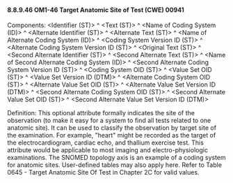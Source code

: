 #### 8.8.9.46 OM1-46 Target Anatomic Site of Test (CWE) 00941

Components: &lt;Identifier (ST)> ^ &lt;Text (ST)> ^ &lt;Name of Coding System (ID)> ^ &lt;Alternate Identifier (ST)> ^ &lt;Alternate Text (ST)> ^ &lt;Name of Alternate Coding System (ID)> ^ &lt;Coding System Version ID (ST)> ^ &lt;Alternate Coding System Version ID (ST)> ^ &lt;Original Text (ST)> ^ &lt;Second Alternate Identifier (ST)> ^ &lt;Second Alternate Text (ST)> ^ &lt;Name of Second Alternate Coding System (ID)> ^ &lt;Second Alternate Coding System Version ID (ST)> ^ &lt;Coding System OID (ST)> ^ &lt;Value Set OID (ST)> ^ &lt;Value Set Version ID (DTM)> ^ &lt;Alternate Coding System OID (ST)> ^ &lt;Alternate Value Set OID (ST)> ^ &lt;Alternate Value Set Version ID (DTM)> ^ &lt;Second Alternate Coding System OID (ST)> ^ &lt;Second Alternate Value Set OID (ST)> ^ &lt;Second Alternate Value Set Version ID (DTM)>

Definition: This optional attribute formally indicates the site of the observation (to make it easy for a system to find all tests related to one anatomic site). It can be used to classify the observation by target site of the examination. For example, "heart" might be recorded as the target of the electrocardiogram, cardiac echo, and thallium exercise test. This attribute would be applicable to most imaging and electro-physiologic examinations. The SNOMED topology axis is an example of a coding system for anatomic sites. User-defined tables may also apply here. Refer to Table 0645 - Target Anatomic Site Of Test in Chapter 2C for valid values.
